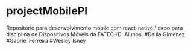 # projectMobilePI
Repositório para desenvolvimento mobile com react-native / expo para disciplina de Dispositivos Móveis da FATEC-ID.
Alunos:
  #Dalila Gimenez
  #Gabriel Ferreira
  #Wesley Isney
